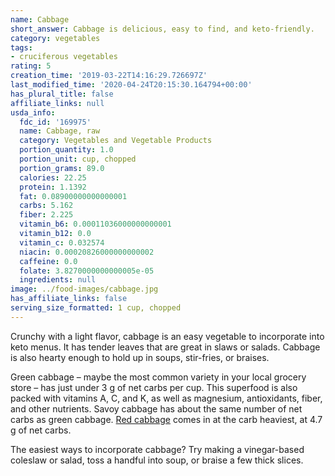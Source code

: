 ```yaml
---
name: Cabbage
short_answer: Cabbage is delicious, easy to find, and keto-friendly.
category: vegetables
tags:
- cruciferous vegetables
rating: 5
creation_time: '2019-03-22T14:16:29.726697Z'
last_modified_time: '2020-04-24T20:15:30.164794+00:00'
has_plural_title: false
affiliate_links: null
usda_info:
  fdc_id: '169975'
  name: Cabbage, raw
  category: Vegetables and Vegetable Products
  portion_quantity: 1.0
  portion_unit: cup, chopped
  portion_grams: 89.0
  calories: 22.25
  protein: 1.1392
  fat: 0.08900000000000001
  carbs: 5.162
  fiber: 2.225
  vitamin_b6: 0.00011036000000000001
  vitamin_b12: 0.0
  vitamin_c: 0.032574
  niacin: 0.00020826000000000002
  caffeine: 0.0
  folate: 3.8270000000000005e-05
  ingredients: null
image: ../food-images/cabbage.jpg
has_affiliate_links: false
serving_size_formatted: 1 cup, chopped
---
```


Crunchy with a light flavor, cabbage is an easy vegetable to incorporate into keto menus. It has tender leaves that are great in slaws or salads. Cabbage is also hearty enough to hold up in soups, stir-fries, or braises.

Green cabbage – maybe the most common variety in your local grocery store – has just under 3 g of net carbs per cup. This superfood is also packed with vitamins A, C, and K, as well as magnesium, antioxidants, fiber, and other nutrients. Savoy cabbage has about the same number of net carbs as green cabbage. [Red cabbage](/red-cabbage) comes in at the carb heaviest, at 4.7 g of net carbs.

The easiest ways to incorporate cabbage? Try making a vinegar-based coleslaw or salad, toss a handful into soup, or braise a few thick slices.
